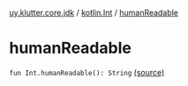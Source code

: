 [uy.klutter.core.jdk](../index.md) / [kotlin.Int](index.md) / [humanReadable](.)


# humanReadable

`fun Int.humanReadable(): String` [(source)](https://github.com/kohesive/klutter/blob/master/core-jdk6/src/main/kotlin/uy/klutter/core/jdk/Numbers.kt#L37)


